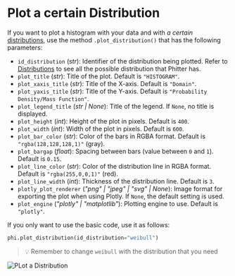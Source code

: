 # Plot a certain Distribution

If you want to plot a histogram with your data and with _a certain_ [distributions](/documentation/distributions/distributions.md), use the method `.plot_distribution()` that has the following parameters:

- `id_distribution` (_str_): Identifier of the distribution being plotted. Refer to [Distributions](/documentation/distributions/distributions.md) to see all the possible distribution that Phitter has.
- `plot_title` (_str_): Title of the plot. Default is `"HISTOGRAM"`.
- `plot_xaxis_title` (_str_): Title of the X-axis. Default is `"Domain"`.
- `plot_yaxis_title` (_str_): Title of the Y-axis. Default is `"Probability Density/Mass Function"`.
- `plot_legend_title` (_str | None_): Title of the legend. If `None`, no title is displayed.
- `plot_height` (_int_): Height of the plot in pixels. Default is `400`.
- `plot_width` (_int_): Width of the plot in pixels. Default is `600`.
- `plot_bar_color` (_str_): Color of the bars in RGBA format. Default is `"rgba(128,128,128,1)"` (gray).
- `plot_bargap` (_float_): Spacing between bars (value between `0` and `1`). Default is `0.15`.
- `plot_line_color` (_str_): Color of the distribution line in RGBA format. Default is `"rgba(255,0,0,1)"` (red).
- `plot_line_width` (_int_): Thickness of the distribution line. Default is `3`.
- `plotly_plot_renderer` (_"png" | "jpeg" | "svg" | None_): Image format for exporting the plot when using Plotly. If `None`, the default setting is used.
- `plot_engine` (_"plotly" | "matplotlib"_): Plotting engine to use. Default is `"plotly"`.

If you only want to use the basic code, use it as follows:

```python
phi.plot_distribution(id_distribution="weibull")
```

> 💡 Remember to change `weibull` with the distribution that you need

![PLot a Distribution](/static/fit/plot-one-distribution.png)

